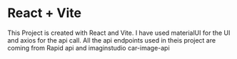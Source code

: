 # React + Vite

This Project is created with React and Vite. I have used materialUI for the UI and axios for the api call. All the api endpoints used in theis project are coming from Rapid api and imaginstudio car-image-api
